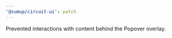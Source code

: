 ```yaml
---
'@sumup/circuit-ui': patch
---
```


Prevented interactions with content behind the Popover overlay.
